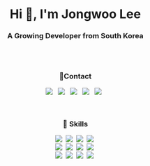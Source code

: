 <h1 align="center">Hi 👋, I'm Jongwoo Lee</h1>
<h3 align="center">A Growing Developer from South Korea</h3>

<br><br>

<h3 align="center">📱Contact</h3>
<p align="center">
  <a href="mailto:leejongwoo777@gmail.com"><img src="https://img.shields.io/badge/Gmail-d14836?style=flat-square&logo=Gmail&logoColor=white&link=leejongwoo777@gmail.com"/></a> &nbsp
  <a href="jwlee0411.github.io"><img src="https://img.shields.io/badge/website-000000?style=flat-square&logo=About.me&logoColor=white&link=jwlee0411.github.io"/></a> &nbsp
  <a href="instagram.com/jwlee0411"><img src="https://img.shields.io/badge/Instagram-E4405F?style=flat-square&logo=instagram&logoColor=white&link=instagram.com/jwlee0411"/></a> &nbsp
  <a href="github.com/jwlee0411"><img src="https://img.shields.io/badge/GitHub-100000?style=flat-square&logo=github&logoColor=white&link=instagram.com/jwlee0411"/></a> &nbsp
  <a href="www.linkedin.com/in/leejongwoo777"><img src="https://img.shields.io/badge/LinkedIn-0077B5?style=flat-square&logo=linkedin&logoColor=white&link=www.linkedin.com/in/leejongwoo777"/></a> &nbsp
</p>

<br>

<h3 align="center">🚀 Skills</h3>
<p align="center">
  <img src="https://img.shields.io/badge/Java-ED8B00?style=flat-square&logo=openjdk&logoColor=white"/></a>&nbsp
  <img src="https://img.shields.io/badge/Kotlin-0095D5?&style=flat-square&logo=kotlin&logoColor=white"/></a>&nbsp
  <img src="https://img.shields.io/badge/Python-3766AB?style=flat-square&logo=Python&logoColor=white"/></a>&nbsp 
  <img src="https://img.shields.io/badge/Javascript-ffb13b?style=flat-square&logo=javascript&logoColor=white"/></a>&nbsp 
  <br>
  <img src="https://img.shields.io/badge/React-20232A?style=flat-square&logo=react&logoColor=61DAFB"/></a>&nbsp
  <img src="https://img.shields.io/badge/Bootstrap-563D7C?style=flat-square&logo=bootstrap&logoColor=white"/></a>&nbsp
  <img src="https://img.shields.io/badge/Django-092E20?style=flat-square&logo=django&logoColor=white"/></a>&nbsp
  <img src="https://img.shields.io/badge/SpringBoot-6DB33F?style=flat-square&logo=SpringBoot&logoColor=white"/></a>&nbsp 
  
  
  <br>
  <img src="https://img.shields.io/badge/Node.js-339933?style=flat-square&logo=Node.js&logoColor=white"/></a>&nbsp
  <img src="https://img.shields.io/badge/SQLite-07405E?style=flat-square&logo=sqlite&logoColor=white"/></a>&nbsp
  <img src="https://img.shields.io/badge/Mysql-E6B91E?style=flat-square&logo=MySql&logoColor=white"/></a>&nbsp 
  <img src="https://img.shields.io/badge/AWS-232F3E?style=flat-square&logo=AmazonAWS&logoColor=white"/></a>&nbsp 

</p>
<br>
